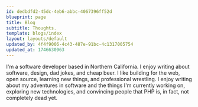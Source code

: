 ```yaml
---
id: dedbdfd2-45dc-4eb6-abbc-4067396ff52d
blueprint: page
title: Blog
subtitle: Thoughts.
template: blogs/index
layout: layouts/default
updated_by: 4f4f9006-4c43-487e-91bc-4c1317005754
updated_at: 1746630963
---
```

I'm a software developer based in Northern California. I enjoy writing about software, design, dad jokes, and cheap beer. I like building for the web, open source, learning new things, and professional wrestling. I enjoy writing about my adventures in software and the things I'm currently working on, exploring new technologies, and convincing people that PHP is, in fact, not completely dead yet.